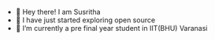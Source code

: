 - 👋 Hey there! I am Susritha
- 👀 I have just started exploring open source 
- 🌱 I’m currently a pre final year student in IIT(BHU) Varanasi


<!---
susritha-s/susritha-s is a ✨ special ✨ repository because its `README.md` (this file) appears on your GitHub profile.
You can click the Preview link to take a look at your changes.
--->
